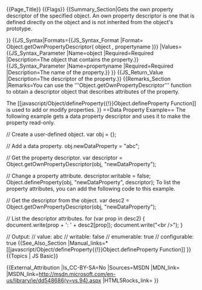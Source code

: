 {{Page_Title}}
{{Flags}}
{{Summary_Section|Gets the own property descriptor of the specified object. An own property descriptor is one that is defined directly on the object and is not inherited from the object's prototype.

}}
{{JS_Syntax|Formats={{JS_Syntax_Format
|Format= Object.getOwnPropertyDescriptor( object , propertyname )}}
|Values={{JS_Syntax_Parameter
|Name=object
|Required=Required
|Description=The object that contains the property.}}{{JS_Syntax_Parameter
|Name=propertyname
|Required=Required
|Description=The name of the property.}}
}}
{{JS_Return_Value
|Description=The descriptor of the property.}}
{{Remarks_Section
|Remarks=You can use the '''Object.getOwnPropertyDescriptor''' function to obtain a descriptor object that describes attributes of the property.

The [[javascript/Object/defineProperty{{!}}Object.defineProperty Function]] is used to add or modify properties.
}}
==Data Property Example==
The following example gets a data property descriptor and uses it to make the property read-only.

 // Create a user-defined object.
 var obj = {};
 
 // Add a data property.
 obj.newDataProperty = "abc";
 
 // Get the property descriptor.
 var descriptor = Object.getOwnPropertyDescriptor(obj, "newDataProperty");
 
 // Change a property attribute.
 descriptor.writable = false;
 Object.defineProperty(obj, "newDataProperty", descriptor);
To list the property attributes, you can add the following code to this example.

 // Get the descriptor from the object.
 var desc2 = Object.getOwnPropertyDescriptor(obj, "newDataProperty");
 
 // List the descriptor attributes.
 for (var prop in desc2) {
     document.write(prop + ': ' + desc2[prop]);
     document.write("&lt;br /&gt;");
 }
 
 // Output:
 // value: abc
 // writable: false
 // enumerable: true
 // configurable: true
{{See_Also_Section
|Manual_links=* [[javascript/Object/defineProperty{{!}}Object.defineProperty Function]]
}}
{{Topics | JS Basic}}

{{External_Attribution
|Is_CC-BY-SA=No
|Sources=MSDN
|MDN_link=
|MSDN_link=http://msdn.microsoft.com/en-us/library/ie/dd548686(v=vs.94).aspx
|HTML5Rocks_link=
}}